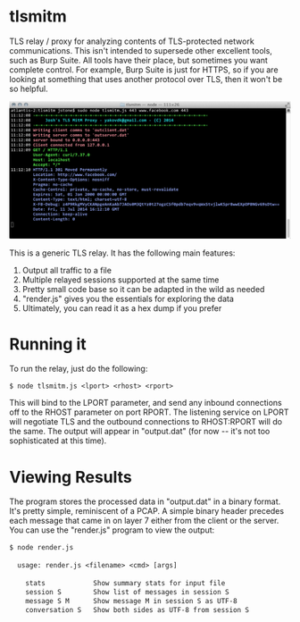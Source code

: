 tlsmitm
=======

TLS relay / proxy for analyzing contents of TLS-protected network communications.  This isn't intended to supersede other excellent tools, such as Burp Suite.  All tools have their place, but sometimes you want complete control.  For example, Burp Suite is just for HTTPS, so if you are looking at something that uses another protocol over TLS, then it won't be so helpful.

![TLSMITM in action](https://raw.githubusercontent.com/jephthai/tlsmitm/master/doc/tlsmitm.png)

This is a generic TLS relay.  It has the following main features:

  1. Output all traffic to a file
  2. Multiple relayed sessions supported at the same time
  3. Pretty small code base so it can be adapted in the wild as needed
  4. "render.js" gives you the essentials for exploring the data
  5. Ultimately, you can read it as a hex dump if you prefer

Running it
==========

To run the relay, just do the following:

    $ node tlsmitm.js <lport> <rhost> <rport>

This will bind to the LPORT parameter, and send any inbound connections off to the RHOST parameter on port RPORT.  The listening service on LPORT will negotiate TLS and the outbound connections to RHOST:RPORT will do the same.  The output will appear in "output.dat" (for now -- it's not too sophisticated at this time).

Viewing Results
===============

The program stores the processed data in "output.dat" in a binary format.  It's pretty simple, reminiscent of a PCAP.  A simple binary header precedes each message that came in on layer 7 either from the client or the server.  You can use the "render.js" program to view the output:

    $ node render.js
    
      usage: render.js <filename> <cmd> [args]
    
        stats            Show summary stats for input file
        session S        Show list of messages in session S
        message S M      Show message M in session S as UTF-8
        conversation S   Show both sides as UTF-8 from session S
